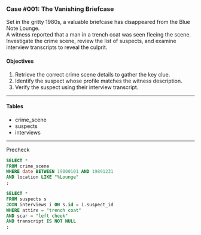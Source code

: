 ### Case #001: The Vanishing Briefcase
Set in the gritty 1980s, a valuable briefcase has disappeared from the Blue Note Lounge.   
A witness reported that a man in a trench coat was seen fleeing the scene.   
Investigate the crime scene, review the list of suspects, and examine interview transcripts to reveal the culprit.
  
#### Objectives
1. Retrieve the correct crime scene details to gather the key clue.
2. Identify the suspect whose profile matches the witness description.
3. Verify the suspect using their interview transcript.
---
#### Tables
* crime_scene
* suspects
* interviews
---
Precheck
```sql
SELECT *
FROM crime_scene
WHERE date BETWEEN 19800101 AND 19891231
AND location LIKE "%Lounge"
;
```
```SQL
SELECT *
FROM suspects s
JOIN interviews i ON s.id = i.suspect_id 
WHERE attire = "trench coat"
AND scar = "left cheek"
AND transcript IS NOT NULL
;
```


